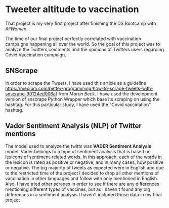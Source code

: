 # Tweeter altitude to vaccination
 
That project is my very first project after finishing the DS Bootcamp with _AllWomen_. 

The time of our final project perfectly correlated with vaccination campaigns happening all over the world. So the goal of this project was to analyze the Twitters comments and the opinions of Twitters users regarding Covid Vaccination campaign.

## SNScrape

In order to scrape the Tweets, I have used this article as a guideline https://medium.com/better-programming/how-to-scrape-tweets-with-snscrape-90124ed006af from _Martin Beck_. I have used the development version of snscrape Python Wrapper which base its scraping on using the hashtag. For this particular study, I have used the "Covid vaccination" hashtag.

## Vador Sentiment Analysis (NLP) of Twitter mentions

The model used to analyze the twitts was **VADER Sentiment Analysis** model. Vader belongs to a type of sentiment analysis that is based on lexicons of sentiment-related words. In this approach, each of the words in the lexicon is rated as positive or negative, and in many cases, how positive or negative. The big majority of tweets as expected were in English and due to the restricted time of the project I decided to drop all other mentions of vaccination in other languages and follow with only mentioned in English. Also, I have tried other scrapes in order to see if there are any differences mentioning different types of vaccines, but as I haven't found any big differences in a sentiment analysis I haven't included those data in my final project


